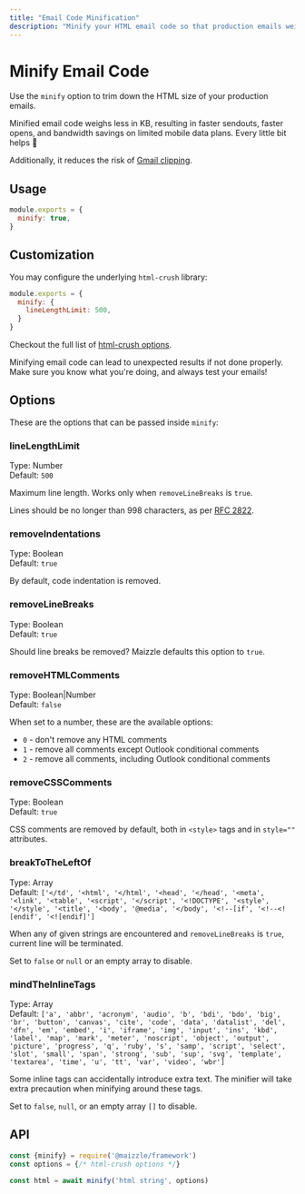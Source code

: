 ```yaml
---
title: "Email Code Minification"
description: "Minify your HTML email code so that production emails weigh even less, avoiding Gmail clipping."
---
```


# Minify Email Code

Use the `minify` option to trim down the HTML size of your production emails.

Minified email code weighs less in KB, resulting in faster sendouts, faster opens, and bandwidth savings on limited mobile data plans. Every little bit helps 🙂

Additionally, it reduces the risk of [Gmail clipping](https://github.com/hteumeuleu/email-bugs/issues/41).

## Usage

```js [config.js]
module.exports = {
  minify: true,
}
```

## Customization

You may configure the underlying `html-crush` library:

```js [config.js]
module.exports = {
  minify: {
    lineLengthLimit: 500,
  }
}
```

Checkout the full list of [html-crush options](https://codsen.com/os/html-crush/#optional-options-object).

<Alert type="warning">Minifying email code can lead to unexpected results if not done properly. Make sure you know what you're doing, and always test your emails!</Alert>

## Options

These are the options that can be passed inside `minify`:

### lineLengthLimit

Type: Number\
Default: `500`

Maximum line length. Works only when `removeLineBreaks` is `true`.

Lines should be no longer than 998 characters, as per [RFC 2822](https://www.rfc-editor.org/rfc/rfc2822#section-2.1.1).

### removeIndentations

Type: Boolean\
Default: `true`

By default, code indentation is removed.

### removeLineBreaks

Type: Boolean\
Default: `true`

Should line breaks be removed? Maizzle defaults this option to `true`.

### removeHTMLComments

Type: Boolean|Number\
Default: `false`

When set to a number, these are the available options:

  - `0` - don't remove any HTML comments
  - `1` - remove all comments except Outlook conditional comments
  - `2` - remove all comments, including Outlook conditional comments

### removeCSSComments

Type: Boolean\
Default: `true`

CSS comments are removed by default, both in `<style>` tags and in `style=""` attributes.

### breakToTheLeftOf

Type: Array\
Default: `['</td', '<html', '</html', '<head', '</head', '<meta', '<link', '<table', '<script', '</script', '<!DOCTYPE', '<style', '</style', '<title', '<body', '@media', '</body', '<!--[if', '<!--<![endif', '<![endif]']`

When any of given strings are encountered and `removeLineBreaks` is `true`, current line will be terminated.

Set to `false` or `null` or an empty array to disable.

### mindTheInlineTags

Type: Array\
Default: `['a', 'abbr', 'acronym', 'audio', 'b', 'bdi', 'bdo', 'big', 'br', 'button', 'canvas', 'cite', 'code', 'data', 'datalist', 'del', 'dfn', 'em', 'embed', 'i', 'iframe', 'img', 'input', 'ins', 'kbd', 'label', 'map', 'mark', 'meter', 'noscript', 'object', 'output', 'picture', 'progress', 'q', 'ruby', 's', 'samp', 'script', 'select', 'slot', 'small', 'span', 'strong', 'sub', 'sup', 'svg', 'template', 'textarea', 'time', 'u', 'tt', 'var', 'video', 'wbr']`

Some inline tags can accidentally introduce extra text. The minifier will take extra precaution when minifying around these tags.

Set to `false`, `null`, or an empty array `[]` to disable.

## API

```js [app.js]
const {minify} = require('@maizzle/framework')
const options = {/* html-crush options */}

const html = await minify('html string', options)
```

